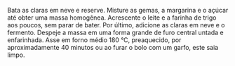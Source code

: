 Bata as claras em neve e reserve.
Misture as gemas, a margarina e o açúcar até obter uma massa homogênea.
Acrescente o leite e a farinha de trigo aos poucos, sem parar de bater.
Por último, adicione as claras em neve e o fermento.
Despeje a massa em uma forma grande de furo central untada e enfarinhada.
Asse em forno médio 180 °C, preaquecido, por aproximadamente 40 minutos ou ao furar o bolo com um garfo, este saia limpo.

